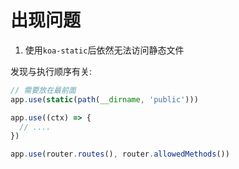 # 出现问题
1. 使用```koa-static```后依然无法访问静态文件

发现与执行顺序有关:  

```js
// 需要放在最前面
app.use(static(path(__dirname, 'public')))

app.use((ctx) => {
  // ....
})

app.use(router.routes(), router.allowedMethods())

```
